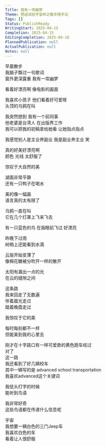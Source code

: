```yaml
---  
Title: 我有一帘幽梦  
Theme: 把话说给宇宙听之散步随手记  
Tags: []  
Status: PublishReady  
WritingStart: 2025-04-15  
Completion: 2025-04-15  
EditingCompletion: 2025-04-18  
PlannedPublication: null  
ActualPublication: null  
Notes: null  
---  
```

  
早晨散步   
我脑子飘过一句歌词  
窗外更深露重 我有一帘幽梦  
  
看着好漂亮啊 像电影的画面  
  
我喜欢小孩子 他们看着好可爱呀    
    头顶的乌鸦在叫  
  
我突然想到 我有一个前同事    
    他老婆是台湾人 在出版界工作    
   我可以把我的初稿拿给她看 让她指点指点  
  
我感觉别人是主业养副业 我是副业养主业 笑  
  
真的好美好漂亮啊    
    颜色 光线 太舒服了  
  
惊叹于大自然的美  
  
湖面非常平静    
    还有一只鸭子在喝水  
  
美的像一幅画    
    语言真的太有限了  
  
乌鸦一直在叫    
    它在几个灯罩上飞来飞去  
  
有一只蓝色的鸟 在我眼前飞过 好漂亮  
  
昨晚下过雨  
树梢上还能看到水滴  
  
云层开始变薄了  
像棉花糖被分吹开一样的散开  
  
太阳有漏出一点的光  
在云的缝隙之间  
  
这条路  
我来回走了无数遍  
伴着晨光走过  
踏着晚霞走过  
  
我惊叹于它的美  
  
每时每刻都不一样  
但能美到我的心里去  
  
刚才在十字路口有一样可爱款的黄色跑车经过  
对了  
这一路  
我还看到了好几辆校车  
其中一辆写的是 advanced school transportation   
我喜欢advanced这个关键词  
  
我低头打字的时候  
能听到鸟语  
  
我非常好奇  
这些鸟语都在传递什么信息呢  
  
宇宙  
我想要一辆白色的三门Jeep车  
我喜欢白色的车  
看着让人很舒服  
  